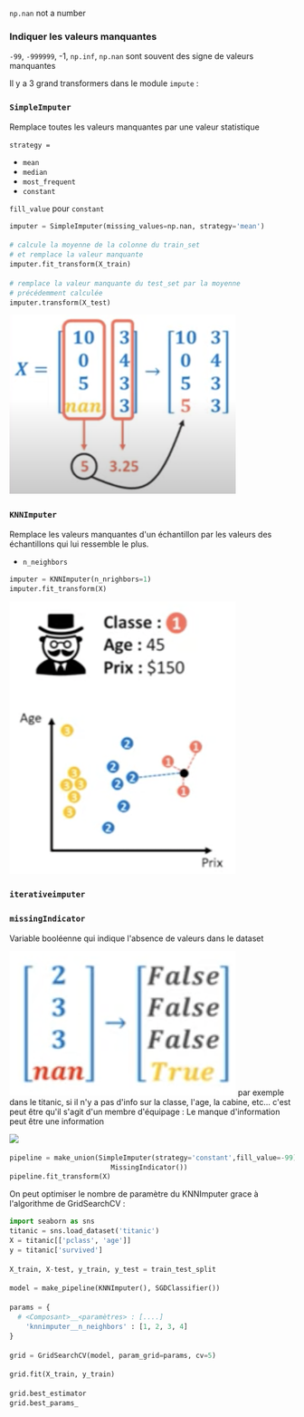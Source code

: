 `np.nan` not a number

### Indiquer les valeurs manquantes

`-99`, `-999999`, -1, `np.inf`, `np.nan` sont souvent des signe de valeurs manquantes

Il y a 3 grand transformers dans le module `impute` :
### `SimpleImputer`
Remplace toutes les valeurs manquantes par une valeur statistique

`strategy =`
- `mean`
- `median`
- `most_frequent`
- `constant`

`fill_value` pour `constant`

```python
imputer = SimpleImputer(missing_values=np.nan, strategy='mean')

# calcule la moyenne de la colonne du train_set
# et remplace la valeur manquante
imputer.fit_transform(X_train)

# remplace la valeur manquante du test_set par la moyenne
# précédemment calculée
imputer.transform(X_test)
```

![Remplace la valeur manquante par la moyenne](img/imputer/mean.png)
### `KNNImputer`
Remplace les valeurs manquantes d'un échantillon par les valeurs des échantillons qui lui ressemble le plus.

- `n_neighbors`

```python
imputer = KNNImputer(n_nrighbors=1)
imputer.fit_transform(X)
```

![](img/imputer/KNNImputer.png)
### `iterativeimputer`


### `missingIndicator`
Variable booléenne qui indique l'absence de valeurs dans le dataset

![](img/imputer/missingIndicator.png)
par exemple dans le titanic, si il n'y a pas d'info sur la classe, l'age, la cabine, etc... c'est peut être qu'il s'agit d'un membre d'équipage :
Le manque d'information peut être une information

![](img/imputer/missingIndicator2.png)

```python
pipeline = make_union(SimpleImputer(strategy='constant',fill_value=-99),
					     MissingIndicator())
pipeline.fit_transform(X)
```

On peut optimiser le nombre de paramètre du KNNImputer grace à l'algorithme de GridSearchCV :

```python
import seaborn as sns
titanic = sns.load_dataset('titanic')
X = titanic[['pclass', 'age']]
y = titanic['survived']

X_train, X-test, y_train, y_test = train_test_split

model = make_pipeline(KNNImputer(), SGDClassifier())

params = {
  # <Composant>__<paramètres> : [....]
	'knnimputer__n_neighbors' : [1, 2, 3, 4]
}

grid = GridSearchCV(model, param_grid=params, cv=5)

grid.fit(X_train, y_train)

grid.best_estimator
grid.best_params_


```

